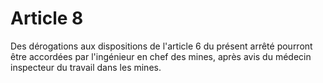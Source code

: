 # Article 8

Des dérogations aux dispositions de l'article 6 du présent arrêté pourront être accordées par l'ingénieur en chef des mines, après avis du médecin inspecteur du travail dans les mines.
